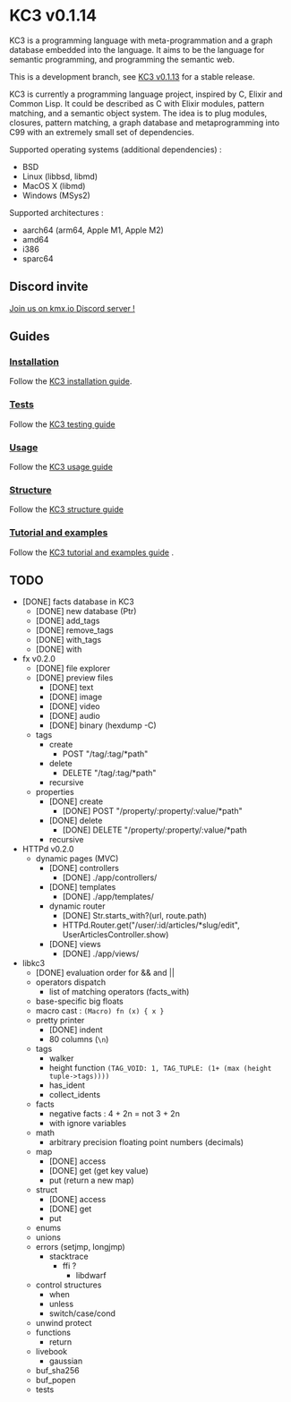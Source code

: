 # KC3 v0.1.14

KC3 is a programming language with meta-programmation and a graph
database embedded into the language. It aims to be the language
for semantic programming, and programming the semantic web.

This is a development branch, see
[KC3 v0.1.13](https://git.kmx.io/kc3-lang/kc3/_tree/v0.1.13/)
for a stable release.

KC3 is currently a programming language project, inspired by C, Elixir
and Common Lisp. It could be described as C with Elixir modules,
pattern matching, and a semantic object system. The idea is to plug
modules, closures, pattern matching, a graph database and
metaprogramming into C99 with an extremely small set of dependencies.

Supported operating systems (additional dependencies) :
 - BSD
 - Linux (libbsd, libmd)
 - MacOS X (libmd)
 - Windows (MSys2)

Supported architectures :
 - aarch64 (arm64, Apple M1, Apple M2)
 - amd64
 - i386
 - sparc64


## Discord invite

[Join us on kmx.io Discord server !](https://discord.gg/A4MWkpUDsG)


## Guides

### [Installation](INSTALL.md)

Follow the [KC3 installation guide](INSTALL.md).


### [Tests](TESTING.md)

Follow the [KC3 testing guide](TESTING.md)


### [Usage](USAGE.md)

Follow the [KC3 usage guide](USAGE.md)


### [Structure](STRUCTURE.md)

Follow the [KC3 structure guide](STRUCTURE.md)


### [Tutorial and examples](TUTORIAL.md)

Follow the [KC3 tutorial and examples guide](TUTORIAL.md) .




## TODO

 - [DONE] facts database in KC3
   - [DONE] new database (Ptr)
   - [DONE] add_tags
   - [DONE] remove_tags
   - [DONE] with_tags
   - [DONE] with
 - fx v0.2.0
   - [DONE] file explorer
   - [DONE] preview files
     - [DONE] text
     - [DONE] image
     - [DONE] video
     - [DONE] audio
     - [DONE] binary (hexdump -C)
   - tags
     - create
       - POST "/tag/:tag/*path"
     - delete
       - DELETE "/tag/:tag/*path"
     - recursive
   - properties
     - [DONE] create
       - [DONE] POST "/property/:property/:value/*path"
     - [DONE] delete
       - [DONE] DELETE "/property/:property/:value/*path
     - recursive
 - HTTPd v0.2.0
   - dynamic pages (MVC)
     - [DONE] controllers
       - [DONE] ./app/controllers/
     - [DONE] templates
       - [DONE] ./app/templates/
     - dynamic router
       - [DONE] Str.starts_with?(url, route.path)
       - HTTPd.Router.get("/user/:id/articles/*slug/edit", UserArticlesController.show)
     - [DONE] views
       - [DONE] ./app/views/
 - libkc3
   - [DONE] evaluation order for && and ||
   - operators dispatch
     - list of matching operators (facts_with)
   - base-specific big floats
   - macro cast : `(Macro) fn (x) { x }`
   - pretty printer
     - [DONE] indent
     - 80 columns (`\n`)
   - tags
     - walker
     - height function `(TAG_VOID: 1, TAG_TUPLE: (1+ (max (height tuple->tags))))`
     - has_ident
     - collect_idents
   - facts
     - negative facts : 4 + 2n = not 3 + 2n
     - with ignore variables
   - math
     - arbitrary precision floating point numbers (decimals)
   - map
     - [DONE] access
     - [DONE] get (get key value)
     - put (return a new map)
   - struct
     - [DONE] access
     - [DONE] get
     - put
   - enums
   - unions
   - errors (setjmp, longjmp)
     - stacktrace
       - ffi ?
         - libdwarf
   - control structures
     - when
     - unless
     - switch/case/cond
   - unwind protect
   - functions
     - return
   - livebook
     - gaussian
   - buf_sha256
   - buf_popen
   - tests
